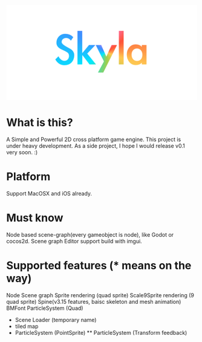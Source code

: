 ![logo](https://github.com/tangyiyang/seal2d/blob/master/logo.png?raw=true)

# What is this?
A Simple and Powerful 2D cross platform game engine. 
This project is under heavy development. As a side project, I hope I would release v0.1 very soon. :)

# Platform
Support MacOSX and iOS already.

# Must know
Node based scene-graph(every gameobject is node), like Godot or cocos2d.
Scene graph Editor support build with imgui.

# Supported features (* means on the way)
Node Scene graph
Sprite rendering (quad sprite)
Scale9Sprite rendering (9 quad sprite)
Spine(v3.15 features, baisc skeleton and mesh animation)
BMFont
ParticleSystem (Quad)
* Scene Loader (temporary name)
* tiled map
* ParticleSystem (PointSprite)
** ParticleSystem (Transform feedback)






